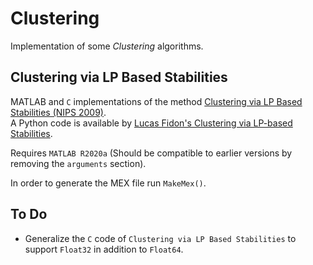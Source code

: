 # Clustering

Implementation of some *Clustering* algorithms.

## Clustering via LP Based Stabilities
MATLAB and `C` implementations of the method [Clustering via LP Based Stabilities (NIPS 2009)](https://dblp.uni-trier.de/rec/conf/nips/KomodakisPT08.html).  
A Python code is available by [Lucas Fidon's Clustering via LP-based Stabilities](https://github.com/LucasFidon/Clustering-via-LP-based-Stabilities).

Requires `MATLAB R2020a` (Should be compatible to earlier versions by removing the `arguments` section).

In order to generate the MEX file run `MakeMex()`.

## To Do

 *	Generalize the `C` code of `Clustering via LP Based Stabilities` to support `Float32` in addition to `Float64`.
